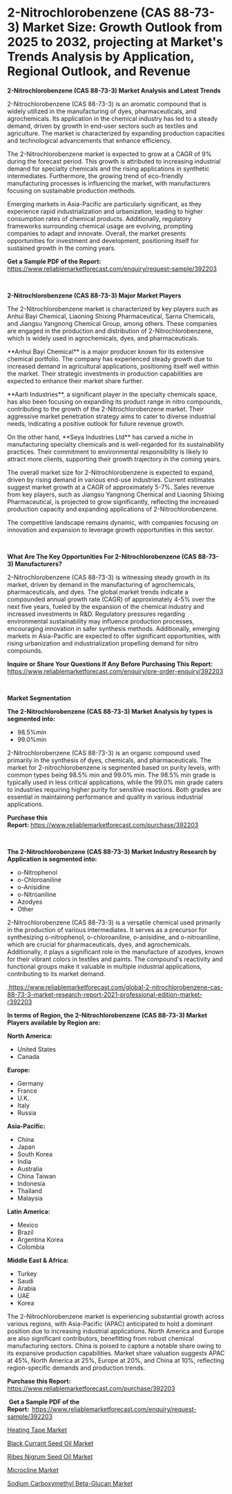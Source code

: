 <p><h1>2-Nitrochlorobenzene (CAS 88-73-3) Market Size: Growth Outlook from 2025 to 2032, projecting at Market's Trends Analysis by Application, Regional Outlook, and Revenue</h1></p><p><strong>2-Nitrochlorobenzene (CAS 88-73-3) Market Analysis and Latest Trends</strong></p>
<p><p>2-Nitrochlorobenzene (CAS 88-73-3) is an aromatic compound that is widely utilized in the manufacturing of dyes, pharmaceuticals, and agrochemicals. Its application in the chemical industry has led to a steady demand, driven by growth in end-user sectors such as textiles and agriculture. The market is characterized by expanding production capacities and technological advancements that enhance efficiency.</p><p>The 2-Nitrochlorobenzene market is expected to grow at a CAGR of 9% during the forecast period. This growth is attributed to increasing industrial demand for specialty chemicals and the rising applications in synthetic intermediates. Furthermore, the growing trend of eco-friendly manufacturing processes is influencing the market, with manufacturers focusing on sustainable production methods. </p><p>Emerging markets in Asia-Pacific are particularly significant, as they experience rapid industrialization and urbanization, leading to higher consumption rates of chemical products. Additionally, regulatory frameworks surrounding chemical usage are evolving, prompting companies to adapt and innovate. Overall, the market presents opportunities for investment and development, positioning itself for sustained growth in the coming years.</p></p>
<p><strong>Get a Sample PDF of the Report:&nbsp;</strong> <a href="https://www.reliablemarketforecast.com/enquiry/request-sample/392203?utm_campaign=1130&utm_medium=2&utm_source=Github&utm_content=ia&utm_term=29032025&utm_id=2-nitrochlorobenzene-cas-88-73-3">https://www.reliablemarketforecast.com/enquiry/request-sample/392203</a></p>
<p>&nbsp;</p>
<p><strong>2-Nitrochlorobenzene (CAS 88-73-3) Major Market Players</strong></p>
<p><p>The 2-Nitrochlorobenzene market is characterized by key players such as Anhui Bayi Chemical, Liaoning Shixing Pharmaceutical, Sarna Chemicals, and Jiangsu Yangnong Chemical Group, among others. These companies are engaged in the production and distribution of 2-Nitrochlorobenzene, which is widely used in agrochemicals, dyes, and pharmaceuticals.</p><p>**Anhui Bayi Chemical** is a major producer known for its extensive chemical portfolio. The company has experienced steady growth due to increased demand in agricultural applications, positioning itself well within the market. Their strategic investments in production capabilities are expected to enhance their market share further.</p><p>**Aarti Industries**, a significant player in the specialty chemicals space, has also been focusing on expanding its product range in nitro compounds, contributing to the growth of the 2-Nitrochlorobenzene market. Their aggressive market penetration strategy aims to cater to diverse industrial needs, indicating a positive outlook for future revenue growth.</p><p>On the other hand, **Seya Industries Ltd** has carved a niche in manufacturing specialty chemicals and is well-regarded for its sustainability practices. Their commitment to environmental responsibility is likely to attract more clients, supporting their growth trajectory in the coming years.</p><p>The overall market size for 2-Nitrochlorobenzene is expected to expand, driven by rising demand in various end-use industries. Current estimates suggest market growth at a CAGR of approximately 5-7%. Sales revenue from key players, such as Jiangsu Yangnong Chemical and Liaoning Shixing Pharmaceutical, is projected to grow significantly, reflecting the increased production capacity and expanding applications of 2-Nitrochlorobenzene.</p><p>The competitive landscape remains dynamic, with companies focusing on innovation and expansion to leverage growth opportunities in this sector.</p></p>
<p>&nbsp;</p>
<p><strong>What Are The Key Opportunities For 2-Nitrochlorobenzene (CAS 88-73-3) Manufacturers?</strong></p>
<p><p>2-Nitrochlorobenzene (CAS 88-73-3) is witnessing steady growth in its market, driven by demand in the manufacturing of agrochemicals, pharmaceuticals, and dyes. The global market trends indicate a compounded annual growth rate (CAGR) of approximately 4-5% over the next five years, fueled by the expansion of the chemical industry and increased investments in R&D. Regulatory pressures regarding environmental sustainability may influence production processes, encouraging innovation in safer synthesis methods. Additionally, emerging markets in Asia-Pacific are expected to offer significant opportunities, with rising urbanization and industrialization propelling demand for nitro compounds.</p></p>
<p><strong>Inquire or Share Your Questions If Any Before Purchasing This Report:</strong> <a href="https://www.reliablemarketforecast.com/enquiry/pre-order-enquiry/392203?utm_campaign=1130&utm_medium=2&utm_source=Github&utm_content=ia&utm_term=29032025&utm_id=2-nitrochlorobenzene-cas-88-73-3">https://www.reliablemarketforecast.com/enquiry/pre-order-enquiry/392203</a></p>
<p>&nbsp;</p>
<p><strong>Market Segmentation</strong></p>
<p><strong>The 2-Nitrochlorobenzene (CAS 88-73-3) Market Analysis by types is segmented into:</strong></p>
<p><ul><li>98.5%min</li><li>99.0%min</li></ul></p>
<p><p>2-Nitrochlorobenzene (CAS 88-73-3) is an organic compound used primarily in the synthesis of dyes, chemicals, and pharmaceuticals. The market for 2-nitrochlorobenzene is segmented based on purity levels, with common types being 98.5% min and 99.0% min. The 98.5% min grade is typically used in less critical applications, while the 99.0% min grade caters to industries requiring higher purity for sensitive reactions. Both grades are essential in maintaining performance and quality in various industrial applications.</p></p>
<p><strong>Purchase this Report:&nbsp;</strong><a href="https://www.reliablemarketforecast.com/purchase/392203?utm_campaign=1130&utm_medium=2&utm_source=Github&utm_content=ia&utm_term=29032025&utm_id=2-nitrochlorobenzene-cas-88-73-3">https://www.reliablemarketforecast.com/purchase/392203</a></p>
<p>&nbsp;</p>
<p><strong>The 2-Nitrochlorobenzene (CAS 88-73-3) Market Industry Research by Application is segmented into:</strong></p>
<p><ul><li>o-Nitrophenol</li><li>o-Chloroaniline</li><li>o-Anisidine</li><li>o-Nitroaniline</li><li>Azodyes</li><li>Other</li></ul></p>
<p><p>2-Nitrochlorobenzene (CAS 88-73-3) is a versatile chemical used primarily in the production of various intermediates. It serves as a precursor for synthesizing o-nitrophenol, o-chloroaniline, o-anisidine, and o-nitroaniline, which are crucial for pharmaceuticals, dyes, and agrochemicals. Additionally, it plays a significant role in the manufacture of azodyes, known for their vibrant colors in textiles and paints. The compound's reactivity and functional groups make it valuable in multiple industrial applications, contributing to its market demand.</p></p>
<p><a href="https://www.reliablemarketforecast.com/global-2-nitrochlorobenzene-cas-88-73-3-market-research-report-2021-professional-edition-market-r392203?utm_campaign=1130&utm_medium=2&utm_source=Github&utm_content=ia&utm_term=29032025&utm_id=2-nitrochlorobenzene-cas-88-73-3">&nbsp;https://www.reliablemarketforecast.com/global-2-nitrochlorobenzene-cas-88-73-3-market-research-report-2021-professional-edition-market-r392203</a></p>
<p><strong>In terms of Region, the 2-Nitrochlorobenzene (CAS 88-73-3) Market Players available by Region are:</strong></p>
<p>
    <p> <strong> North America: </strong>
        <ul>
            <li>United States</li>
            <li>Canada</li>
        </ul>
        </p> 
    <p> <strong> Europe: </strong>
        <ul>
            <li>Germany</li>
            <li>France</li>
            <li>U.K.</li>
            <li>Italy</li>
            <li>Russia</li>
        </ul>
        </p> 
    <p> <strong> Asia-Pacific: </strong>
        <ul>
            <li>China</li>
            <li>Japan</li>
            <li>South Korea</li>
            <li>India</li>
            <li>Australia</li>
            <li>China Taiwan</li>
            <li>Indonesia</li>
            <li>Thailand</li>
            <li>Malaysia</li>
        </ul>
        </p> 
    <p> <strong> Latin America: </strong>
        <ul>
            <li>Mexico</li>
            <li>Brazil</li>
            <li>Argentina Korea</li>
            <li>Colombia</li>
        </ul>
        </p> 
    <p> <strong> Middle East & Africa: </strong>
        <ul>
            <li>Turkey</li>
            <li>Saudi</li>
            <li>Arabia</li>
            <li>UAE</li>
            <li>Korea</li>
        </ul>
    </p>
    </p>
<p><p>The 2-Nitrochlorobenzene market is experiencing substantial growth across various regions, with Asia-Pacific (APAC) anticipated to hold a dominant position due to increasing industrial applications. North America and Europe are also significant contributors, benefitting from robust chemical manufacturing sectors. China is poised to capture a notable share owing to its expansive production capabilities. Market share valuation suggests APAC at 45%, North America at 25%, Europe at 20%, and China at 10%, reflecting region-specific demands and production trends.</p></p>
<p><strong>Purchase this Report: </strong><a href="https://www.reliablemarketforecast.com/purchase/392203?utm_campaign=1130&utm_medium=2&utm_source=Github&utm_content=ia&utm_term=29032025&utm_id=2-nitrochlorobenzene-cas-88-73-3">https://www.reliablemarketforecast.com/purchase/392203</a></p>
<p>&nbsp;<strong>Get a Sample PDF of the Report:&nbsp;&nbsp;</strong><a href="https://www.reliablemarketforecast.com/enquiry/request-sample/392203?utm_campaign=1130&utm_medium=2&utm_source=Github&utm_content=ia&utm_term=29032025&utm_id=2-nitrochlorobenzene-cas-88-73-3">https://www.reliablemarketforecast.com/enquiry/request-sample/392203</a></p>
<p><strong></strong></p>
<p><p><a href="https://github.com/papnider/Market-Research-Report-List-1/blob/main/heating-tape-market.md?utm_campaign=1130&utm_medium=2&utm_source=Github&utm_content=ia&utm_term=29032025&utm_id=2-nitrochlorobenzene-cas-88-73-3">Heating Tape Market</a></p><p><a href="https://github.com/geresalgieaz/Market-Research-Report-List-1/blob/main/black-currant-seed-oil-market.md?utm_campaign=1130&utm_medium=2&utm_source=Github&utm_content=ia&utm_term=29032025&utm_id=2-nitrochlorobenzene-cas-88-73-3">Black Currant Seed Oil Market</a></p><p><a href="https://github.com/ceranamaduvq/Market-Research-Report-List-1/blob/main/ribes-nigrum-seed-oil-market.md?utm_campaign=1130&utm_medium=2&utm_source=Github&utm_content=ia&utm_term=29032025&utm_id=2-nitrochlorobenzene-cas-88-73-3">Ribes Nigrum Seed Oil Market</a></p><p><a href="https://github.com/foustzelmsdv/Market-Research-Report-List-1/blob/main/microcline-market.md?utm_campaign=1130&utm_medium=2&utm_source=Github&utm_content=ia&utm_term=29032025&utm_id=2-nitrochlorobenzene-cas-88-73-3">Microcline Market</a></p><p><a href="https://github.com/dickstoscopg/Market-Research-Report-List-1/blob/main/sodium-carboxymethyl-beta-glucan-market.md?utm_campaign=1130&utm_medium=2&utm_source=Github&utm_content=ia&utm_term=29032025&utm_id=2-nitrochlorobenzene-cas-88-73-3">Sodium Carboxymethyl Beta-Glucan Market</a></p></p>